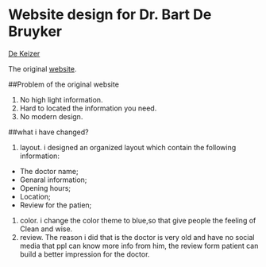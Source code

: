 # Website design for Dr. Bart De Bruyker
[De Keizer](https://jasmine8711.github.io/guerrilla/)

The original [website](http://www.huisartsdebruyker.be/index.html).

##Problem of the original website
 1. No high light information.
 1. Hard to located the information you need.
 1. No modern design.

 ##what i have changed?
 1. layout.
 i designed an organized layout which contain the following information:
 - The doctor name;
 - Genaral information;
 - Opening hours;
 - Location;
 - Review for the patien;
 1. color.
 i change the color theme to blue,so that give people the feeling of Clean and wise.
 1. review.
 The reason i did that is the doctor is very old and have no social media that ppl can know more info from him, the review form patient can build a better impression for the doctor.
